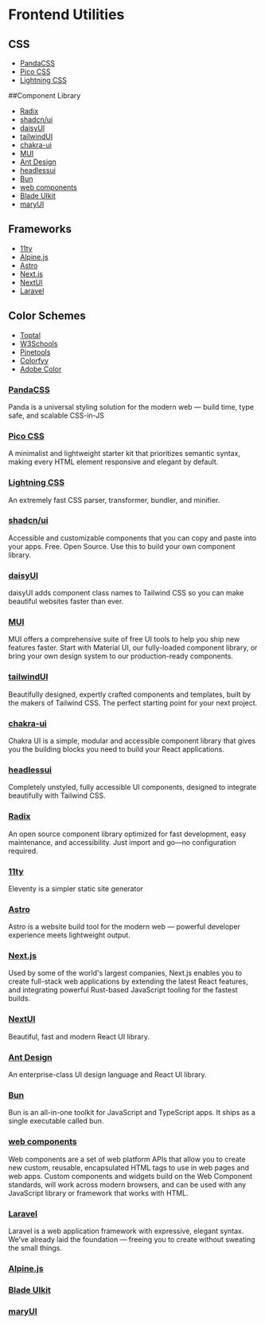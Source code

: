 # Frontend Utilities

## CSS

- [PandaCSS](#pandacss)
- [Pico CSS](#pico-css)
- [Lightning CSS](#lightning-css)

##Component Library

- [Radix](#radix)
- [shadcn/ui](#shadcnui)
- [daisyUI](#daisyui)
- [tailwindUI](#tailwindui)
- [chakra-ui](#chakra-ui)
- [MUI](#mui)
- [Ant Design](#ant-design)
- [headlessui](#headlessui)
- [Bun](#bun)
- [web components](#web-components)
- [Blade UIkit](#blade-uikit)
- [maryUI](#maryui)

## Frameworks

- [11ty](#11ty)
- [Alpine.js]("alpinejs")
- [Astro](#astro)
- [Next.js](#nextjs)
- [NextUI](#nextui)
- [Laravel](#laravel)

## Color Schemes

- [Toptal](https://www.toptal.com/designers/colourcode/monochrome-light-color-builder)
- [W3Schools](https://www.w3schools.com/colors/colors_schemes.asp)
- [Pinetools](https://pinetools.com/c-colors/)
- [Colorfyy](https://colorffy.com/color-scheme-generator)
- [Adobe Color](https://color.adobe.com/create/color-wheel)

### [PandaCSS](https://panda-css.com/)

Panda is a universal styling solution for the modern web —
build time, type safe, and scalable CSS-in-JS

### [Pico CSS](https://picocss.com/)

A minimalist and lightweight starter kit that prioritizes semantic syntax, making every HTML element responsive and elegant by default.

### [Lightning CSS](https://lightningcss.dev/)

An extremely fast CSS parser, transformer, bundler, and minifier.

### [shadcn/ui](https://ui.shadcn.com/)

Accessible and customizable components that you can copy and paste into your apps. Free. Open Source. Use this to build your own component library.

### [daisyUI](https://daisyui.com/)

daisyUI adds component class names to Tailwind CSS
so you can make beautiful websites faster than ever.

### [MUI](https://mui.com/)

MUI offers a comprehensive suite of free UI tools to help you ship new features faster. Start with Material UI, our fully-loaded component library, or bring your own design system to our production-ready components.

### [tailwindUI](https://tailwindui.com/)

Beautifully designed, expertly crafted components and templates, built by the makers of Tailwind CSS. The perfect starting point for your next project.

### [chakra-ui](https://chakra-ui.com/)

Chakra UI is a simple, modular and accessible component library that gives you the building blocks you need to build your React applications.

### [headlessui](https://headlessui.com/)

Completely unstyled, fully accessible UI components, designed to integrate beautifully with Tailwind CSS.

### [Radix](https://www.radix-ui.com/)

An open source component library optimized for fast development, easy maintenance, and accessibility. Just import and go—no configuration required.

### [11ty](https://www.11ty.dev/)

Eleventy is a simpler static site generator

### [Astro](https://astro.build/)

Astro is a website build tool for the modern web —
powerful developer experience meets lightweight output.

### [Next.js](https://nextjs.org/)

Used by some of the world's largest companies, Next.js enables you to create full-stack web applications by extending the latest React features, and integrating powerful Rust-based JavaScript tooling for the fastest builds.

### [NextUI](https://nextui.org/)

Beautiful, fast and modern React UI library.

### [Ant Design](https://ant.design/)

An enterprise-class UI design language and React UI library.

### [Bun](https://bun.sh/)

Bun is an all-in-one toolkit for JavaScript and TypeScript apps. It ships as a single executable called bun.

### [web components](https://www.webcomponents.org/)

Web components are a set of web platform APIs that allow you to create new custom, reusable, encapsulated HTML tags to use in web pages and web apps. Custom components and widgets build on the Web Component standards, will work across modern browsers, and can be used with any JavaScript library or framework that works with HTML.

### [Laravel](https://laravel.com/)

Laravel is a web application framework with expressive, elegant syntax. We’ve already laid the foundation — freeing you to create without sweating the small things.

### [Alpine.js](https://alpinejs.dev/)

### [Blade UIkit](https://blade-ui-kit.com/)

### [maryUI](https://mary-ui.com/)
